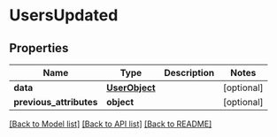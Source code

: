 # UsersUpdated

## Properties
Name | Type | Description | Notes
------------ | ------------- | ------------- | -------------
**data** | [**UserObject**](UserObject.md) |  | [optional] 
**previous_attributes** | **object** |  | [optional] 

[[Back to Model list]](../README.md#documentation-for-models) [[Back to API list]](../README.md#documentation-for-api-endpoints) [[Back to README]](../README.md)

